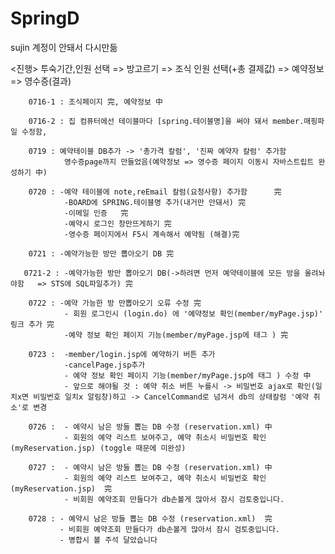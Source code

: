 # SpringD
sujin 계정이 안돼서 다시만듦

<진행>
투숙기간,인원 선택 => 방고르기 => 조식 인원 선택(+총 결제값) => 예약정보 => 영수증(결과)

        0716-1 : 조식페이지 完, 예약정보 中
        
        0716-2 : 집 컴퓨터에선 테이블마다 [spring.테이블명]을 써야 돼서 member.매핑파일 수정함,
        
        0719 : 예약테이블 DB추가 -> '총가격 칼럼', '진짜 예약자 칼럼' 추가함
                영수증page까지 만들었음(예약정보 => 영수증 페이지 이동시 자바스트립트 완성하기 中)
                
        0720 : -예약 테이블에 note,reEmail 칼럼(요청사항) 추가함      完
                -BOARD에 SPRING.테이블명 추가(내거만 안돼서) 完
                -이메일 인증   完
                -예약시 로그인 창만뜨게하기 完
                -영수증 페이지에서 F5시 계속해서 예약됨 (해결)完
                
        0721 : -예약가능한 방만 뽑아오기 DB 完
        
       0721-2 : -예약가능한 방만 뽑아오기 DB(->하려면 먼저 예약테이블에 모든 방을 올려놔야함   => STS에 SQL파일추가) 完
       
        0722 : -예약 가능한 방 만뽑아오기 오류 수정 完
                - 회원 로그인시 (login.do) 에 '예약정보 확인(member/myPage.jsp)' 링크 추가 完
                -예약 정보 확인 페이지 기능(member/myPage.jsp에 태그 ) 完
                
        0723 :  -member/login.jsp에 예약하기 버튼 추가
                -cancelPage.jsp추가
                - 예약 정보 확인 페이지 기능(member/myPage.jsp에 태그 ) 수정 中
                - 앞으로 해야될 것 : 예약 취소 버튼 누를시 -> 비밀번호 ajax로 확인(일치x면 비밀번호 일치x 알림창)하고 -> CancelCommand로 넘겨서 db의 상태칼럼 '예약 취소'로 변경

        0726 :  - 예약시 남은 방들 뽑는 DB 수정 (reservation.xml) 中
                - 회원의 예약 리스트 보여주고, 예약 취소시 비밀번호 확인(myReservation.jsp) (toggle 때문에 미완성)
                
        0727 :  - 예약시 남은 방들 뽑는 DB 수정 (reservation.xml) 中
                - 회원의 예약 리스트 보여주고, 예약 취소시 비밀번호 확인(myReservation.jsp)  完
                - 비회원 예약조회 만들다가 db손볼게 많아서 잠시 검토중입니다.
                
        0728 : - 예약시 남은 방들 뽑는 DB 수정 (reservation.xml)  完
               - 비회원 예약조회 만들다가 db손볼게 많아서 잠시 검토중입니다.
               - 병합시 볼 주석 달았습니다
              
                
